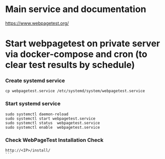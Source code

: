 # Main service and documentation
https://www.webpagetest.org/

# Start webpagetest on private server via docker-compose and cron (to clear test results by schedule)

### Create systemd service
```
cp webpagetest.service /etc/systemd/system/webpagetest.service
```

### Start systemd service
```
sudo systemctl daemon-reload
sudo systemctl start webpagetest.service
sudo systemctl status  webpagetest.service
sudo systemctl enable  webpagetest.service
```
### Check WebPageTest Installation Check
````
http://<IP>/install/
```
